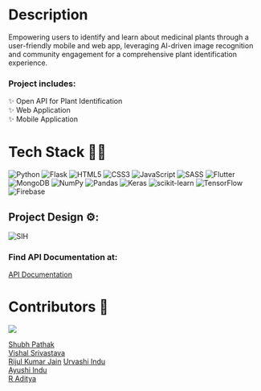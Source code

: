 # Description
Empowering users to identify and learn about medicinal plants through a user-friendly mobile and web app, leveraging AI-driven image recognition and community engagement for a comprehensive plant identification experience.


### Project includes:
✨ Open API for Plant Identification  
✨ Web Application  
✨ Mobile Application  

# Tech Stack 👨‍💻
 ![Python](https://img.shields.io/badge/python-3670A0?style=for-the-badge&logo=python&logoColor=ffdd54) ![Flask](https://img.shields.io/badge/flask-%23000.svg?style=for-the-badge&logo=flask&logoColor=white) ![HTML5](https://img.shields.io/badge/html5-%23E34F26.svg?style=for-the-badge&logo=html5&logoColor=white) ![CSS3](https://img.shields.io/badge/css3-%231572B6.svg?style=for-the-badge&logo=css3&logoColor=white) ![JavaScript](https://img.shields.io/badge/javascript-%23323330.svg?style=for-the-badge&logo=javascript&logoColor=%23F7DF1E) ![SASS](https://img.shields.io/badge/SASS-hotpink.svg?style=for-the-badge&logo=SASS&logoColor=white) ![Flutter](https://img.shields.io/badge/Flutter-%2302569B.svg?style=for-the-badge&logo=Flutter&logoColor=white) ![MongoDB](https://img.shields.io/badge/MongoDB-%234ea94b.svg?style=for-the-badge&logo=mongodb&logoColor=white) ![NumPy](https://img.shields.io/badge/numpy-%23013243.svg?style=for-the-badge&logo=numpy&logoColor=white) ![Pandas](https://img.shields.io/badge/pandas-%23150458.svg?style=for-the-badge&logo=pandas&logoColor=white) ![Keras](https://img.shields.io/badge/Keras-%23D00000.svg?style=for-the-badge&logo=Keras&logoColor=white) ![scikit-learn](https://img.shields.io/badge/scikit--learn-%23F7931E.svg?style=for-the-badge&logo=scikit-learn&logoColor=white) ![TensorFlow](https://img.shields.io/badge/TensorFlow-%23FF6F00.svg?style=for-the-badge&logo=TensorFlow&logoColor=white) ![Firebase](https://img.shields.io/badge/firebase-%23039BE5.svg?style=for-the-badge&logo=firebase)
      
## Project Design ⚙:

![SIH](https://github.com/Vedic-Vaidya/VedicVaidya/assets/59119736/5a6a8ca9-05b5-42e4-a554-4b4ccae281bc)


### Find API Documentation at:
[API Documentation](vedicvaidya.onrender.com)


# Contributors 🙌
<a href="https://github.com/Vedic-Vaidya/VedicVaidya/graphs/contributors">
  <img src="https://contrib.rocks/image?repo=Vedic-Vaidya/VedicVaidya" />
</a>


[Shubh Pathak](https://github.com/shubh0614)  
[Vishal Srivastava](https://github.com/Dark8203)  
[Rijul Kumar Jain](https://github.com/rijulJain25)
[Urvashi Indu](https://github.com/urvashi16)  
[Ayushi Indu](https://github.com/ayushi200116)  
[R Aditya](https://github.com/adityarags)  
